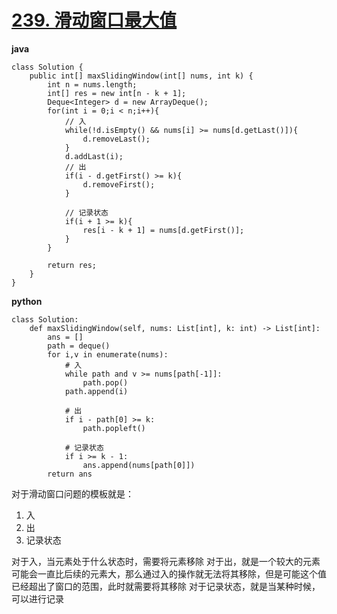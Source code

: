 # [239. 滑动窗口最大值](https://leetcode.cn/problems/sliding-window-maximum/description/)
**java**
```
class Solution {
    public int[] maxSlidingWindow(int[] nums, int k) {
        int n = nums.length;
        int[] res = new int[n - k + 1];
        Deque<Integer> d = new ArrayDeque();
        for(int i = 0;i < n;i++){
            // 入
            while(!d.isEmpty() && nums[i] >= nums[d.getLast()]){
                d.removeLast();
            }
            d.addLast(i);
            // 出
            if(i - d.getFirst() >= k){
                d.removeFirst();
            }

            // 记录状态
            if(i + 1 >= k){
                res[i - k + 1] = nums[d.getFirst()];
            }
        }

        return res;
    }
}
```

**python**
```
class Solution:
    def maxSlidingWindow(self, nums: List[int], k: int) -> List[int]:
        ans = []
        path = deque()
        for i,v in enumerate(nums):
            # 入
            while path and v >= nums[path[-1]]:
                path.pop()
            path.append(i)

            # 出
            if i - path[0] >= k:
                path.popleft()
            
            # 记录状态
            if i >= k - 1:
                ans.append(nums[path[0]])
        return ans
```

对于滑动窗口问题的模板就是：
1. 入
2. 出
3. 记录状态

对于入，当元素处于什么状态时，需要将元素移除
对于出，就是一个较大的元素可能会一直比后续的元素大，那么通过入的操作就无法将其移除，但是可能这个值已经超出了窗口的范围，此时就需要将其移除
对于记录状态，就是当某种时候，可以进行记录
